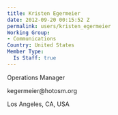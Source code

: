 ```yaml
---
title: Kristen Egermeier
date: 2012-09-20 00:15:52 Z
permalink: users/kristen_egermeier
Working Group:
- Communications
Country: United States
Member Type:
  Is Staff: true
---
```


<p>Operations Manager</p><p>kegermeier@hotosm.org</p><p>Los Angeles, CA, USA</p><p>&nbsp;</p>
